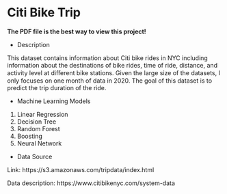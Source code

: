 # Citi Bike Trip

**The PDF file is the best way to view this project!**

* Description
<p>This dataset contains information about Citi bike rides in NYC including information about the destinations of bike rides, time of ride, distance, and activity level at diﬀerent bike stations. Given the large size of the datasets, I only focuses on one month of data in 2020. The goal of this dataset is to predict the trip duration of the ride.</p>

* Machine Learning Models
<ol>
  <li>Linear Regression</li>
  <li>Decision Tree</li>
  <li>Random Forest</li>
  <li>Boosting</li>
  <li>Neural Network</li>
</ol>


* Data Source
<p>Link: https://s3.amazonaws.com/tripdata/index.html</p>
<p>Data description: https://www.citibikenyc.com/system-data</p>

